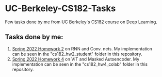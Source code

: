 # UC-Berkeley-CS182-Tasks
Few tasks done by me from UC Berkeley's CS182 course on Deep Learning.


## Tasks done by me:
1. [Spring 2022 Homework 2](https://github.com/cs182sp22/cs182_hw2_student) on RNN and Conv. nets. My implementation can be seen in the "cs182_hw2_student" folder in this repository.
2. [Spring 2022 Homework 4](https://colab.research.google.com/drive/1lLHAuIs4YW2tmG8Mhbc7VgvM7oiFev0E?usp=sharing) on ViT and Masked Autoencoder. My implementation can be seen in the "cs182_hw4_colab" folder in this repository.
